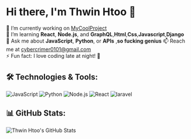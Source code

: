 # Hi there, I'm Thwin Htoo  👋

🔭 I’m currently working on [MyCoolProject](https://github.com/johndoe/mycoolproject)  
🌱 I’m learning **React**, **Node.js**, and **GraphQL**,**Html**,**Css**,**Javascript**,**Django**  
💬 Ask me about **JavaScript**, **Python**, or **APIs**  ,**so fucking genius**
📫 Reach me at [cybercrimer0101@gmail.com](cybercrimer0101@gmail.com)  
⚡ Fun fact: I love coding late at night! 🌙  

## 🛠 Technologies & Tools:
![JavaScript](https://img.shields.io/badge/-JavaScript-F7DF1E?logo=javascript&logoColor=white)
![Python](https://img.shields.io/badge/-Python-3776AB?logo=python&logoColor=white)
![Node.js](https://img.shields.io/badge/-Node.js-339933?logo=node.js&logoColor=white)
![React](https://img.shields.io/badge/-React-61DAFB?logo=react&logoColor=white)
![laravel](https://img.shields.io/badge/-laravel-61DAFB?logo=laravel&logoColor=white)

## 📊 GitHub Stats:
![Thwin Htoo's GitHub Stats](https://github-readme-stats.vercel.app/api?username=Thwinhtoo&show_icons=true&theme=tokyonight)
